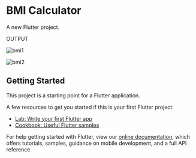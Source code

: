 # BMI Calculator

A new Flutter project.

OUTPUT

![bmi1](https://user-images.githubusercontent.com/108629629/183619509-e073c4aa-a27a-4d8f-bde7-e5336f07c434.png)

![bmi2](https://user-images.githubusercontent.com/108629629/183619537-40c479b5-8da6-47b1-b410-7a5ef1345382.png)

## Getting Started

This project is a starting point for a Flutter application.

A few resources to get you started if this is your first Flutter project:

- [Lab: Write your first Flutter app](https://flutter.dev/docs/get-started/codelab)
- [Cookbook: Useful Flutter samples](https://flutter.dev/docs/cookbook)

For help getting started with Flutter, view our
[online documentation](https://flutter.dev/docs), which offers tutorials,
samples, guidance on mobile development, and a full API reference.
